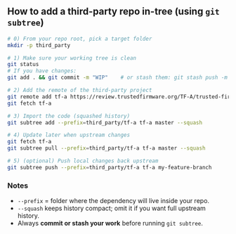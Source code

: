 ## How to add a third-party repo in-tree (using `git subtree`)

```bash
# 0) From your repo root, pick a target folder
mkdir -p third_party

# 1) Make sure your working tree is clean
git status
# If you have changes:
git add . && git commit -m "WIP"    # or stash them: git stash push -m "temp"

# 2) Add the remote of the third-party project
git remote add tf-a https://review.trustedfirmware.org/TF-A/trusted-firmware-a.git
git fetch tf-a

# 3) Import the code (squashed history)
git subtree add --prefix=third_party/tf-a tf-a master --squash

# 4) Update later when upstream changes
git fetch tf-a
git subtree pull --prefix=third_party/tf-a tf-a master --squash

# 5) (optional) Push local changes back upstream
git subtree push --prefix=third_party/tf-a tf-a my-feature-branch
```

### Notes

* `--prefix` = folder where the dependency will live inside your repo.
* `--squash` keeps history compact; omit it if you want full upstream history.
* Always **commit or stash your work** before running `git subtree`.
